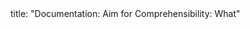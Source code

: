 <frontmatter>
title: "Documentation: Aim for Comprehensibility: What"
</frontmatter>

<include src="unit-inPage-asFlat.md" boilerplate />
